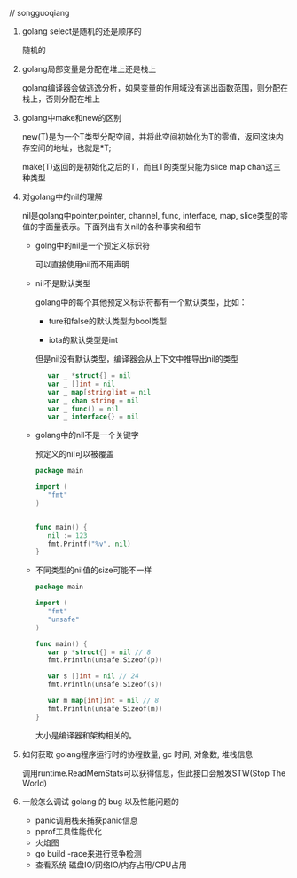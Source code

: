 // songguoqiang
1. golang select是随机的还是顺序的

   随机的

2. golang局部变量是分配在堆上还是栈上

   golang编译器会做逃逸分析，如果变量的作用域没有逃出函数范围，则分配在栈上，否则分配在堆上

3. golang中make和new的区别

   new(T)是为一个T类型分配空间，并将此空间初始化为T的零值，返回这块内存空间的地址，也就是*T;

   make(T)返回的是初始化之后的T，而且T的类型只能为slice map chan这三种类型

4. 对golang中的nil的理解

   nil是golang中pointer,pointer, channel, func, interface, map, slice类型的零值的字面量表示。下面列出有关nil的各种事实和细节

   + golng中的nil是一个预定义标识符

     可以直接使用nil而不用声明

   + nil不是默认类型

     golang中的每个其他预定义标识符都有一个默认类型，比如：

     - ture和false的默认类型为bool类型

     - iota的默认类型是int

     但是nil没有默认类型，编译器会从上下文中推导出nil的类型

     ```go
     	var _ *struct{} = nil
     	var _ []int = nil
     	var _ map[string]int = nil
     	var _ chan string = nil
     	var _ func() = nil
     	var _ interface{} = nil
     ```

   + golang中的nil不是一个关键字

     预定义的nil可以被覆盖

     ```go
     package main
     
     import (
     	"fmt"
     )
     
     
     func main() {
     	nil := 123
     	fmt.Printf("%v", nil)
     }
     ```

   + 不同类型的nil值的size可能不一样

     ```go
     package main
     
     import (
     	"fmt"
     	"unsafe"
     )
     
     func main() {
     	var p *struct{} = nil // 8
     	fmt.Println(unsafe.Sizeof(p))
     
     	var s []int = nil // 24
     	fmt.Println(unsafe.Sizeof(s))
     
     	var m map[int]int = nil // 8
     	fmt.Println(unsafe.Sizeof(m))
     }
     ```

     大小是编译器和架构相关的。

5. 如何获取 golang程序运行时的协程数量, gc 时间, 对象数, 堆栈信息

   调用runtime.ReadMemStats可以获得信息，但此接口会触发STW(Stop The World)

6. 一般怎么调试 golang 的 bug 以及性能问题的

   - panic调用栈来捕获panic信息
   - pprof工具性能优化
   - 火焰图
   - go build -race来进行竞争检测
   - 查看系统 磁盘IO/网络IO/内存占用/CPU占用

   

   

   

   

   

   

   

   
